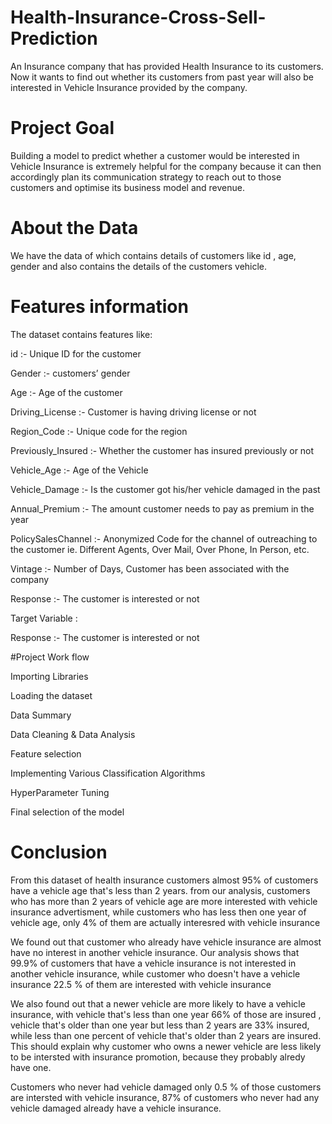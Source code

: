 # Health-Insurance-Cross-Sell-Prediction

An Insurance company that has provided Health Insurance to its customers. Now it wants to find out whether its customers from past year will also be interested in Vehicle Insurance provided by the company.

# Project Goal

Building a model to predict whether a customer would be interested in Vehicle Insurance is extremely helpful for the company because it can then accordingly plan its communication strategy to reach out to those customers and optimise its business model and revenue.

# About the Data 

We have the data of which contains details of customers like id , age, gender and also contains the details of the customers vehicle.

# Features information

The dataset contains features like:

id :- Unique ID for the customer

Gender :- customers’ gender

Age :- Age of the customer

Driving_License :- Customer is having driving license or not

Region_Code :- Unique code for the region

Previously_Insured :- Whether the customer has insured previously or not

Vehicle_Age :- Age of the Vehicle

Vehicle_Damage :- Is the customer got his/her vehicle damaged in the past

Annual_Premium :- The amount customer needs to pay as premium in the year

PolicySalesChannel :- Anonymized Code for the channel of outreaching to the customer ie. Different Agents, Over Mail, Over Phone, In Person, etc.

Vintage :- Number of Days, Customer has been associated with the company

Response :- The customer is interested or not

Target Variable :

Response :- The customer is interested or not

#Project Work flow

Importing Libraries

Loading the dataset

Data Summary

Data Cleaning & Data Analysis

Feature selection

Implementing Various Classification Algorithms

HyperParameter Tuning

Final selection of the model

# Conclusion

From this dataset of health insurance customers almost 95% of customers have a vehicle age that's less than 2 years. from our analysis, customers who has more than 2 years of vehicle age are more interested with vehicle insurance advertisment, while customers who has less then one year of vehicle age, only 4% of them are actually interesred with vehicle insurance

We found out that customer who already have vehicle insurance are almost have no interest in another vehicle insurance. Our analysis shows that 99.9% of customers that have a vehicle insurance is not interested in another vehicle insurance, while customer who doesn't have a vehicle insurance 22.5 % of them are interested with vehicle insurance

We also found out that a newer vehicle are more likely to have a vehicle insurance, with vehicle that's less than one year 66% of those are insured , vehicle that's older than one year but less than 2 years are 33% insured, while less than one percent of vehicle that's older than 2 years are insured. This should explain why customer who owns a newer vehicle are less likely to be intersted with insurance promotion, because they probably alredy have one.

Customers who never had vehicle damaged only 0.5 % of those customers are intersted with vehicle insurance, 87% of customers who never had any vehicle damaged already have a vehicle insurance.

